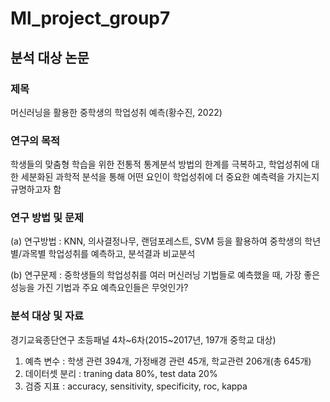 # Ml_project_group7

## 분석 대상 논문
### 제목
머신러닝을 활용한 중학생의 학업성취 예측(황수진, 2022)

### 연구의 목적
학생들의 맞춤형 학습을 위한 전통적 통계분석 방법의 한계를 극복하고,
학업성취에 대한 세분화된 과학적 분석을 통해 어떤 요인이 학업성취에
더 중요한 예측력을 가지는지 규명하고자 함

### 연구 방법 및 문제
(a) 연구방법 : KNN, 의사결정나무, 랜덤포레스트, SVM 등을 활용하여
    중학생의 학년별/과목별 학업성취를 예측하고, 분석결과 비교분석
    
(b) 연구문제 : 중학생들의 학업성취를 여러 머신러닝 기법들로 예측했을 때,
    가장 좋은 성능을 가진 기법과 주요 예측요인들은 무엇인가?

### 분석 대상 및 자료
경기교육종단연구 초등패널 4차~6차(2015~2017년, 197개 중학교 대상)

1. 예측 변수 : 학생 관련 394개, 가정배경 관련 45개, 학교관련 206개(총 645개)
2. 데이터셋 분리 : traning data 80%, test data 20%
3. 검증 지표 : accuracy, sensitivity, specificity, roc, kappa

